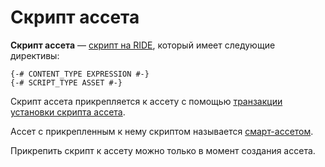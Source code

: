 # Скрипт ассета

**Скрипт ассета** — [скрипт на RIDE](/ru/ride/script), который имеет следующие директивы:

```ride
{-# CONTENT_TYPE EXPRESSION #-}
{-# SCRIPT_TYPE ASSET #-}
```

Скрипт ассета прикрепляется к ассету с помощью [транзакции установки скрипта ассета](/ru/blockchain/transaction-type/set-asset-script-transaction).

Ассет с прикрепленным к нему скриптом называется [смарт-ассетом](/ru/blockchain/token/smart-asset).

Прикрепить скрипт к ассету можно только в момент создания ассета.